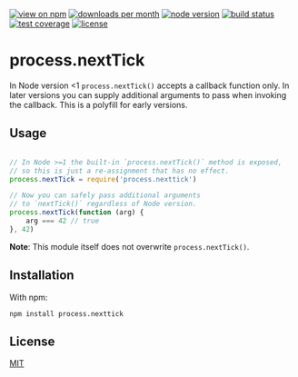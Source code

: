 [![view on npm](http://img.shields.io/npm/v/process.nextTick.svg?style=flat-square)](https://www.npmjs.com/package/process.nextTick)
[![downloads per month](http://img.shields.io/npm/dm/process.nextTick.svg?style=flat-square)](https://www.npmjs.com/package/process.nextTick)
[![node version](https://img.shields.io/badge/node-%3E=0.8-brightgreen.svg?style=flat-square)](https://nodejs.org/download)
[![build status](https://img.shields.io/travis/schwarzkopfb/process.nextTick.svg?style=flat-square)](https://travis-ci.org/schwarzkopfb/process.nextTick)
[![test coverage](https://img.shields.io/coveralls/schwarzkopfb/process.nextTick.svg?style=flat-square)](https://coveralls.io/github/schwarzkopfb/process.nextTick)
[![license](https://img.shields.io/npm/l/process.nextTick.svg?style=flat-square)](https://github.com/schwarzkopfb/process.nextTick/blob/development/LICENSE)

# process.nextTick

In Node version <1 `process.nextTick()` accepts a callback function only.
In later versions you can supply additional arguments to pass when invoking the callback.
This is a polyfill for early versions.

## Usage

```js

// In Node >=1 the built-in `process.nextTick()` method is exposed, 
// so this is just a re-assignment that has no effect.
process.nextTick = require('process.nexttick')

// Now you can safely pass additional arguments 
// to `nextTick()` regardless of Node version.
process.nextTick(function (arg) {
    arg === 42 // true
}, 42)

```

**Note**: This module itself does not overwrite `process.nextTick()`.

## Installation

With npm:

    npm install process.nexttick

## License

[MIT](/LICENSE)